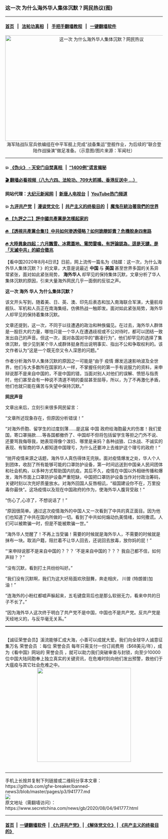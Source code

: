 ### 这一次 为什么海外华人集体沉默？网民热议(图)
------------------------

#### [首页](https://github.com/gfw-breaker/banned-news3/blob/master/README.md) &nbsp;&nbsp;|&nbsp;&nbsp; [法轮功真相](https://github.com/begood0513/basic/blob/master/README.md)  &nbsp;&nbsp;|&nbsp;&nbsp; [手把手翻墙教程](https://github.com/gfw-breaker/guides/wiki)  &nbsp;&nbsp;|&nbsp;&nbsp; [一键翻墙软件](https://github.com/gfw-breaker/nogfw/blob/master/README.md)  



<div class="article_right" style="fone-color:#000">
 <p style="text-align:center">
  <img alt="这一次 为什么海外华人集体沉默？网民热议" src="https://img3.secretchina.com/pic/2020/7-27/p2741441a123829949-ss.jpg" style="height:337px; width:600px"/>
  <br>
   海军陆战队官兵依编组在中平军舰上完成“战备集运”登舰作业，为后续的“联合登陆作战操演”做足准备。（示意图/图片来源：军闻社）
   <span id="hideid" name="hideid" style="color:red;display:none;">
    <span href="https://www.secretchina.com">
    </span>
   </span>
  </br>
 </p>
 <div id="txt-mid1-t21-2017">
  

---

#### 💥 [《伪火》 - 天安门自焚真相 ](http://141.164.39.94:10000/videos/blog/weihuo.html)&nbsp; |&nbsp; [“1400例”谎言揭秘  ](http://141.164.39.94:10000/videos/blog/jiexi1400.html)

#### [ 🎬  翻墙必看视频（八九六四、法轮功、709大抓捕、香港反送中 ...）](https://github.com/gfw-breaker/links/blob/master/banned.md)

#### 网站代理：[大纪元新闻网](http://167.172.10.89:10080/gb/) &nbsp;|&nbsp; [新唐人电视台](http://167.172.10.89:8808/gb/) &nbsp;|&nbsp; [YouTube热门频道](http://158.247.203.241/youtube.html)

#### 💥 [九评共产党](http://141.164.39.94:10000/videos/res/jiuping/)&nbsp; |&nbsp; [漫谈党文化](http://141.164.39.94:10000/videos/res/mtdwh/)&nbsp; |&nbsp; [共产主义的终极目的](http://141.164.39.94:10000/videos/res/zjmd/)&nbsp; |&nbsp; [魔鬼在統治著我們的世界](http://141.164.39.94:10000/videos/res/TheSpecter/)  

#### [ 🔥  【九評之二】評中國共產黨是怎樣起家的](http://141.164.39.94:10000/videos/news/../res/jiuping/index.html)

#### [ 🔥  【透視共產黨合集1】中共如何滲透侵略？如何詭辯卸責？危機脫身四套路](http://141.164.39.94:10000/videos/news/../res/detox/index.html)

#### [ 🔥  大陸異象四起：六月飄雪、冰雹蓋地、電閃雷鳴，有評論認為，這是天譴，是「天滅中共」的綜合徵兆](http://141.164.39.94:10000/videos/news/../warning/index.html)


  </div>
 </div>
 <p>
  【看中国2020年8月4日讯】日前，网上流传一篇名为《陆媒：这一次，为什么海外华人集体沉默？》的文章，大意是说最近
  <strong>
   中国
  </strong>
  与
  <strong>
   <span href="https://www.secretchina.com/news/gb/tag/美国" target="_blank">
    美国
   </span>
  </strong>
  甚至世界多国的关系异常紧张，面对如此紧张局势，
  <strong>
   海外华人
  </strong>
  却罕见的保持集体沉默，文章分析了华人集体沉默的原因，引来大量海外网民几乎一面倒的反驳之声。
  <span id="hideid" name="hideid" style="color:red;display:none;">
   <span href="https://www.secretchina.com">
   </span>
  </span>
 </p>
 <p>
  <strong>
   这一次 海外
   <span href="https://www.secretchina.com/news/gb/tag/华人" target="_blank">
    华人
   </span>
   为什么集体沉默？
  </strong>
 </p>
 <p>
  该文开头写到，随着美、日、英、澳、印先后表态和加入南海联合军演，大量航母舰队、军机和人员正在南海集结，仿佛热战一触即发。面对如此紧张局势，海外华人却罕见的保持着集体沉默。
 </p>
 <p>
  文章还提到，这一次，不同于以往遭遇的政治和种族偏见。在过去，海外华人群体是一股巨大的力量，哪怕只是一个华人在遭遇歧视或不公对待时，都可以团结一致发出自己的声音。但这一次，面对各国对华的“霸凌行为”，他们却罕见的选择了集体沉默，很少见到某个华人或群体挺身而出说明事实、指出不公和争取权利的。该文作者认为“这是一个既无奈又令人深思的问题。”
 </p>
 <p>
  作者分析海外华人集体沉默的原因之一可能是“由于
  <span href="https://www.secretchina.com/news/gb/tag/疫情" target="_blank">
   疫情
  </span>
  爆发迅速影响波及全世界，他们与大多数所在国家的人一样，不掌握任何的第一手有说服力的资料，来申辩说那不是来自中国的，不是中国的错，当面对别人对他们的误解、愤怒与指责时，他们甚至会有一种说不清道不明的委屈甚至屈辱，所以，为了不再激化矛盾，他们也就只能在痛苦与失望中保持沉默。”
 </p>
 <p>
  <strong>
   网民声音
  </strong>
 </p>
 <center>
  <div style="max-width: 632px;height:180px; display: none; text-align: center; margin: 0 auto; overflow: hidden;overflow-x: hidden;">
   <div id="taboola-midarticle-thumbnails" style="max-width: 632px;height:180px;overflow: hidden;overflow-x: hidden;">
   </div>
  </div>
  <div>
   <center>
    <div id="div-gpt-ad-1589559869784-0">
    </div>
   </center>
  </div>
 </center>
 <p>
  文章出来后，立刻引来很多网民留言：
 </p>
 <center>
  <div style="max-width: 632px;height:180px; display: none; text-align: center; margin: 0 auto; overflow: hidden;overflow-x: hidden;">
   <div id="taboola-midarticle-thumbnails" style="max-width: 632px;height:180px;overflow: hidden;overflow-x: hidden;">
   </div>
  </div>
  <div>
   <center>
    <div id="div-gpt-ad-1589559869784-0">
    </div>
   </center>
  </div>
 </center>
 <p>
  “文章所述现象存在，但原因分析错误！”
 </p>
 <center>
  <div style="max-width: 632px;height:180px; display: none; text-align: center; margin: 0 auto; overflow: hidden;overflow-x: hidden;">
   <div id="taboola-midarticle-thumbnails" style="max-width: 632px;height:180px;overflow: hidden;overflow-x: hidden;">
   </div>
  </div>
  <div>
   <center>
    <div id="div-gpt-ad-1589559869784-0">
    </div>
   </center>
  </div>
 </center>
 <p>
  “对海外侨胞、留学生的过度刻薄……是这届
  <span href="https://www.secretchina.com/news/gb/tag/中国" target="_blank">
   中国
  </span>
  政府给海胞最大的伤害！我们爱国，寄口罩捐款.....等各国都撤侨了、中国却不但将包括留学生等拒之门外不说、还要骂我侮辱我，她表现得像个泼妇、哪里是亲妈？各种战狼、口水战、不诚实的表现、有智商的华人都知道中国理亏，为什么还要冲上去维护这个理亏的政府！”
 </p>
 <center>
  <div style="max-width: 632px;height:180px; display: none; text-align: center; margin: 0 auto; overflow: hidden;overflow-x: hidden;">
   <div id="taboola-midarticle-thumbnails" style="max-width: 632px;height:180px;overflow: hidden;overflow-x: hidden;">
   </div>
  </div>
  <div>
   <center>
    <div id="div-gpt-ad-1589559869784-0">
    </div>
   </center>
  </div>
 </center>
 <p>
  “抛开疫情来源之话题，海外华人真伤得体无完肤。面对疫情爆发之处，华人个人到团体，收刮了所有能够可能的口罩防护设备，第一时间远送到中国亲人民间团体和社会机构，以多种方式帮助国内抗疫。其后不久，疫情在中国以外相继传播和爆发，海外市面上口罩防护设备严重短缺，中国把口罩防护设备当作对付政治筹码，关键时刻以次充好质量放水。对海外回国人反唇相讥，“祖国建设你不在，万里投毒你最快”。这场疫情以及现在中国政府的作为，使海外华人腹背受敌！”
 </p>
 <center>
  <div style="max-width: 632px;height:180px; display: none; text-align: center; margin: 0 auto; overflow: hidden;overflow-x: hidden;">
   <div id="taboola-midarticle-thumbnails" style="max-width: 632px;height:180px;overflow: hidden;overflow-x: hidden;">
   </div>
  </div>
  <div>
   <center>
    <div id="div-gpt-ad-1589559869784-0">
    </div>
   </center>
  </div>
 </center>
 <p>
  “伤心了,心凉了，不想说话了！”
 </p>
 <center>
  <div style="max-width: 632px;height:180px; display: none; text-align: center; margin: 0 auto; overflow: hidden;overflow-x: hidden;">
   <div id="taboola-midarticle-thumbnails" style="max-width: 632px;height:180px;overflow: hidden;overflow-x: hidden;">
   </div>
  </div>
  <div>
   <center>
    <div id="div-gpt-ad-1589559869784-0">
    </div>
   </center>
  </div>
 </center>
 <p>
  “原因很简单。通过这次疫情海外的中国人又一次看到了中共的真正面目。因为他们也知道了中共在国内所做的一切。看到了中共如何煽动仇美情绪，如何撒谎。人们可以被欺骗一时，但是不能被欺骗一世。”
 </p>
 <center>
  <div style="max-width: 632px;height:180px; display: none; text-align: center; margin: 0 auto; overflow: hidden;overflow-x: hidden;">
   <div id="taboola-midarticle-thumbnails" style="max-width: 632px;height:180px;overflow: hidden;overflow-x: hidden;">
   </div>
  </div>
  <div>
   <center>
    <div id="div-gpt-ad-1589559869784-0">
    </div>
   </center>
  </div>
 </center>
 <p>
  “海外华人觉醒了！不再上当受骗！需要的时候就是海外华人，不需要的时候就是抹布一块。取消户籍，阻拦着不让华人回去，还说回去放毒，放你妈的屁！”
 </p>
 <center>
  <div style="max-width: 632px;height:180px; display: none; text-align: center; margin: 0 auto; overflow: hidden;overflow-x: hidden;">
   <div id="taboola-midarticle-thumbnails" style="max-width: 632px;height:180px;overflow: hidden;overflow-x: hidden;">
   </div>
  </div>
  <div>
   <center>
    <div id="div-gpt-ad-1589559869784-0">
    </div>
   </center>
  </div>
 </center>
 <center>
  <ins class="adsbygoogle" data-ad-client="ca-pub-1276641434651360" data-ad-format="fluid" data-ad-layout="in-article" data-ad-slot="3646767294" style="display:block; text-align:center;">
  </ins>
 </center>
 <p>
  “‘来申辩说那不是来自中国的？？？ ’不是来自中国的？？？ 我自己都不信，如何声辩？？”
 </p>
 <center>
  <div style="max-width: 632px;height:180px; display: none; text-align: center; margin: 0 auto; overflow: hidden;overflow-x: hidden;">
   <div id="taboola-midarticle-thumbnails" style="max-width: 632px;height:180px;overflow: hidden;overflow-x: hidden;">
   </div>
  </div>
  <div>
   <center>
    <div id="div-gpt-ad-1589559869784-0">
    </div>
   </center>
  </div>
 </center>
 <p>
  “没有沉默，看到打土共纷纷叫好。”
 </p>
 <center>
  <div style="max-width: 632px;height:180px; display: none; text-align: center; margin: 0 auto; overflow: hidden;overflow-x: hidden;">
   <div id="taboola-midarticle-thumbnails" style="max-width: 632px;height:180px;overflow: hidden;overflow-x: hidden;">
   </div>
  </div>
  <div>
   <center>
    <div id="div-gpt-ad-1589559869784-0">
    </div>
   </center>
  </div>
 </center>
 <p>
  “我们没有沉默啊，我们为这大好局面欢欣鼓舞，奔走相庆，
  <span href="https://www.secretchina.com/news/gb/tag/川普" target="_blank">
   川普
  </span>
  (特朗普)加油！”
 </p>
 <center>
  <div style="max-width: 632px;height:180px; display: none; text-align: center; margin: 0 auto; overflow: hidden;overflow-x: hidden;">
   <div id="taboola-midarticle-thumbnails" style="max-width: 632px;height:180px;overflow: hidden;overflow-x: hidden;">
   </div>
  </div>
  <div>
   <center>
    <div id="div-gpt-ad-1589559869784-0">
    </div>
   </center>
  </div>
 </center>
 <p>
  “连海外的小粉红都嘘声躲起来，五毛键盘背后也是那么软弱无力，看来中共的日子不长了。”
 </p>
 <center>
  <div style="max-width: 632px;height:180px; display: none; text-align: center; margin: 0 auto; overflow: hidden;overflow-x: hidden;">
   <div id="taboola-midarticle-thumbnails" style="max-width: 632px;height:180px;overflow: hidden;overflow-x: hidden;">
   </div>
  </div>
  <div>
   <center>
    <div id="div-gpt-ad-1589559869784-0">
    </div>
   </center>
  </div>
 </center>
 <p>
  “因为海外华人这次终于明白了共产党不是中国，中国也不是共产党。反共产党是天经地义的，与反华毫无关系。”
 </p>
 <center>
  <div style="max-width: 632px;height:180px; display: none; text-align: center; margin: 0 auto; overflow: hidden;overflow-x: hidden;">
   <div id="taboola-midarticle-thumbnails" style="max-width: 632px;height:180px;overflow: hidden;overflow-x: hidden;">
   </div>
  </div>
  <div>
   <center>
    <div id="div-gpt-ad-1589559869784-0">
    </div>
   </center>
  </div>
 </center>
 <p style="margin-bottom:10px;">
  <hr style="border-top: 1px dashed  ;" width="100%"/>
  <br/>
  【诚征荣誉会员】溪流能够汇成大海，小善可以成就大爱。我们向全球华人诚意征集万名
  <span href="/kzgd/subscribe.html" target="_blank">
   荣誉会员
  </span>
  ：每位
  <span href="/kzgd/subscribe.html" target="_blank">
   荣誉会员
  </span>
  每年只需支付一份订阅费用（$68美元/年），成为《看中国》网站的
  <span href="/kzgd/subscribe.html" target="_blank">
   荣誉会员
  </span>
  ，就可以助力我们突破审查与封锁，向至少10000位中国大陆同胞奉上独立真实的关键资讯，在危难时刻向他们发出预警，救他们于大瘟疫与其它社会危难之中。
  <center>
   <span href="https://account.secretchina.com/planshopcart.php?pid=2020plana&amp;carf=add&amp;code=b5">
    <img src="https://img3.secretchina.com/pic/2020/7-29/p2742721a263579567.jpg" width="300px"/>
   </span>
  </center>
  <center>
   <div style="max-width: 632px;height:180px; display: none; text-align: center; margin: 0 auto; overflow: hidden;overflow-x: hidden;">
    <div id="taboola-midarticle-thumbnails" style="max-width: 632px;height:180px;overflow: hidden;overflow-x: hidden;">
    </div>
   </div>
   <div>
    <center>
     <div id="div-gpt-ad-1589559869784-0">
     </div>
    </center>
   </div>
  </center>
  <center>
   <div>
    <div id="txt-mid2-t22-2017" style="display: block;margin-top:8px;max-height: 351px;  overflow: hidden;">
     <div id="SC-21xx">
     </div>
     <ins class="adsbygoogle" data-ad-client="ca-pub-1276641434651360" data-ad-format="auto" data-ad-slot="4301710469" data-full-width-responsive="true" style="display:block">
     </ins>
    </div>
   </div>
  </center>
  <div style="padding-top:12px;">
  </div>
 </p>
</div>

<hr/>
手机上长按并复制下列链接或二维码分享本文章：<br/>
https://github.com/gfw-breaker/banned-news3/blob/master/pages/p3/941777.md <br/>
<a href='https://github.com/gfw-breaker/banned-news3/blob/master/pages/p3/941777.md'><img src='https://github.com/gfw-breaker/banned-news3/blob/master/pages/p3/941777.md.png'/></a> <br/>
原文地址（需翻墙访问）：https://www.secretchina.com/news/gb/2020/08/04/941777.html


------------------------
#### [首页](https://github.com/gfw-breaker/banned-news3/blob/master/README.md) &nbsp;|&nbsp; [一键翻墙软件](https://github.com/gfw-breaker/nogfw/blob/master/README.md) &nbsp;| [《九评共产党》](https://github.com/gfw-breaker/9ping.md/blob/master/README.md#九评之一评共产党是什么) | [《解体党文化》](https://github.com/gfw-breaker/jtdwh.md/blob/master/README.md) | [《共产主义的终极目的》](https://github.com/gfw-breaker/gczydzjmd.md/blob/master/README.md)


<img src='http://gfw-breaker.win/banned-news3/pages/p3/941777.md' width='0px' height='0px'/>